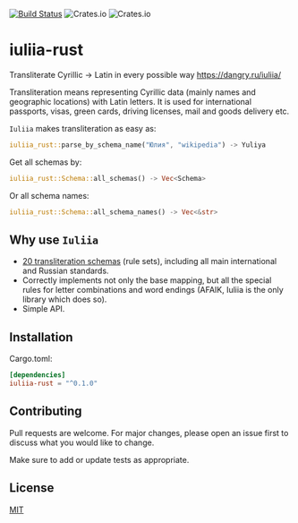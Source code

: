 [![Build Status](https://travis-ci.org/massita99/iuliia-rust.svg?branch=master)](https://travis-ci.org/massita99/iuliia-rust)
![Crates.io](https://img.shields.io/crates/v/iuliia-rust)
![Crates.io](https://img.shields.io/crates/d/iuliia-rust)
# iuliia-rust
Transliterate Cyrillic → Latin in every possible way https://dangry.ru/iuliia/


Transliteration means representing Cyrillic data (mainly names and geographic locations) with Latin letters. It is used for international passports, visas, green cards, driving licenses, mail and goods delivery etc.

`Iuliia` makes transliteration as easy as:

```rust
iuliia_rust::parse_by_schema_name("Юлия", "wikipedia") -> Yuliya
```

Get all schemas by:

```rust
iuliia_rust::Schema::all_schemas() -> Vec<Schema>
```

Or all schema names:

```rust
iuliia_rust::Schema::all_schema_names() -> Vec<&str>
```

## Why use `Iuliia`

- [20 transliteration schemas](https://github.com/nalgeon/iuliia) (rule sets), including all main international and Russian standards.
- Correctly implements not only the base mapping, but all the special rules for letter combinations and word endings (AFAIK, Iuliia is the only library which does so).
- Simple API.

## Installation

Cargo.toml:
```toml
[dependencies]
iuliia-rust = "^0.1.0"
```

## Contributing

Pull requests are welcome. For major changes, please open an issue first to discuss what you would like to change.

Make sure to add or update tests as appropriate.

## License

[MIT](https://choosealicense.com/licenses/mit/)